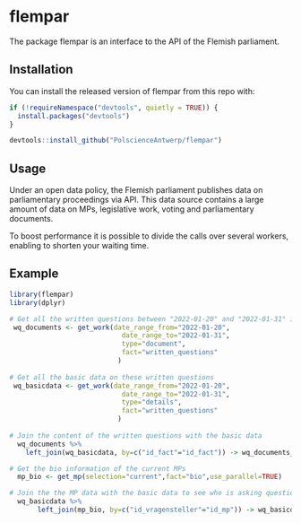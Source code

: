 
<!-- README.md is generated from README.Rmd. Please edit that file -->

# flempar

<!-- badges: start -->
<!-- badges: end -->

The package flempar is an interface to the API of the Flemish
parliament.

## Installation

You can install the released version of flempar from this repo with:

``` r
if (!requireNamespace("devtools", quietly = TRUE)) {
  install.packages("devtools")
}

devtools::install_github("PolscienceAntwerp/flempar")
```

## Usage

Under an open data policy, the Flemish parliament publishes data on
parliamentary proceedings via API. This data source contains a large
amount of data on MPs, legislative work, voting and parliamentary
documents.

To boost performance it is possible to divide the calls over several
workers, enabling to shorten your waiting time.

## Example

``` r
library(flempar)
library(dplyr)

# Get all the written questions between "2022-01-20" and "2022-01-31" in a dataframe
 wq_documents <- get_work(date_range_from="2022-01-20",
                            date_range_to="2022-01-31",
                            type="document",
                            fact="written_questions"
                           )
                           
# Get all the basic data on these written questions
 wq_basicdata <- get_work(date_range_from="2022-01-20",
                            date_range_to="2022-01-31",
                            type="details",
                            fact="written_questions"
                           )
                           
# Join the content of the written questions with the basic data
  wq_documents %>%
    left_join(wq_basicdata, by=c("id_fact"="id_fact")) -> wq_documents_basicdata

# Get the bio information of the current MPs
  mp_bio <- get_mp(selection="current",fact="bio",use_parallel=TRUE)

# Join the the MP data with the basic data to see who is asking questions     
  wq_basicdata %>%
       left_join(mp_bio, by=c("id_vragensteller"="id_mp")) -> wq_basicdata_mp
             
```
